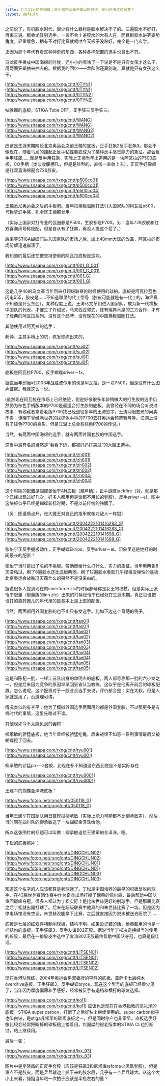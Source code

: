 ```yaml
---
title: 乒乓11分的怀旧篇：那个器材幺蛾子辈出的时代，他们还用过这玩意？
layout: default
---
```


之前说了，有机胶水时代，很少有什么器材是胶水解决不了的。三遍胶水不好打，再来三遍。那会尤其男选手，一言不合十遍胶水的大有人在，而且刷胶水讲究姿势角度，轻重缓急，稍有不对打比赛就嘀咕今天板子没粘好，完全是一门玄学。

正因为那个年代有着这种神奇的东西，各种各样配置的选手也曾出不穷。

马龙反手换成中国海绵的时候，还小小的嘀咕了一下说是不是只有女孩才这么干，用两面狂飙抽来抽去的。根据我的回忆——龙队你还真别说，真就是只有女孩这么干。

[http://www.snaapa.com/rxng/cntt/0TYN1](http://www.snaapa.com/rxng/cntt/0TYN1)
[http://www.snaapa.com/rxng/cntt/0TYN2](http://www.snaapa.com/rxng/cntt/0TYN2)

帖雅娜的底板，STIGA Tube OFF，正手狂三反手狂三。

[http://www.snaapa.com/rxng/cntt/WANG](http://www.snaapa.com/rxng/cntt/WANG)
[http://www.snaapa.com/rxng/cntt/WANG2](http://www.snaapa.com/rxng/cntt/WANG2)

应该是生涯末期阶段北京奥运会之前王楠的底板，正手狂飙2反手狂飙3。那会不像现在，随着马龙的雄起正反手粘性套胶成为了某种反手感觉能力的象征。那会反手用狂飙……就是反手用狂飙。实际上王楠当年出道用的是一块阿瓦拉的P500底板，CO手柄（类似收腰柄FL，但是是锥型的，直线一直收上去），正反手好像都是红双喜海绵配合729胶皮。

[http://www.snaapa.com/rxng/cntt/p500co01](http://www.snaapa.com/rxng/cntt/p500co01)
[http://www.snaapa.com/rxng/cntt/p500co04](http://www.snaapa.com/rxng/cntt/p500co04)

王楠悉尼奥运会之后的手板吧。当年把横板弧圈打法引入国家队的阿瓦拉p500，号称梦幻手感，孔令辉王楠都曾用。

（实际上国家对打专业的弧圈都是P500，生胶都是P700。另：当年729胶皮和红双喜海绵号称绝配，但是自从有了狂飙，再没人提这个茬了。）

后来等STIGA蝴蝶们进入国家队的市场之后，加上40mm大球的改革，阿瓦拉的市场份额迅速崩溃了。

我知道的最后还在被坚持使用的阿瓦拉底板是这块。

[http://www.snaapa.com/rxng/cntt/001_G_001](http://www.snaapa.com/rxng/cntt/001_G_001)
[http://www.snaapa.com/rxng/cntt/001_G](http://www.snaapa.com/rxng/cntt/001_G)

这是几乎40的马文革当年回来打超级联赛的时候使用的球拍。底板是阿瓦拉蓝色闪电555，胶皮是……不知道哪里的代工型号（胶皮可能就是有一代工的，海绵真不知道是什么东西）。某种程度上说，王涛马文革们进入国家队，成为新一代横板中国队的代表，才催生了许绍发，马来西亚郭式，还有瑞典木屋的三方合作，才有了经典的阿瓦拉系列。没有这个品牌，没有现在的中国横板弧圈打法。

其他使用过阿瓦拉的选手：

郝帅，主意手柄上的坑，练发球练出来的。

[http://www.snaapa.com/rxng/cntt/sui02](http://www.snaapa.com/rxng/cntt/sui02)
[http://www.snaapa.com/rxng/cntt/sui01](http://www.snaapa.com/rxng/cntt/sui01)

底板是阿瓦拉P700，反手蝴蝶sriver－fx。

据说当年邱贻可2003年战胜波尔用的也是阿瓦拉，是一块P500，但是没有什么图片证据。我就这么一说。

(虽然现在阿瓦拉在市场上已经绝迹，但是好像很多年龄稍微大的打生胶的选手仍然仍为棕色手柄版本的P700是最适合打生胶的底板。我曾经在不同的场合听说过故事：有收藏者拿着老版P700找已经退役多年的王涛签字，王涛两眼放光的问卖不卖；谭瑞午曾经满世界的找棕色手柄的P700去打奥运会预选赛等等。江湖上没有了棕色P700的身影，但是江湖上总会有棕色P700的传说。)


当然，有两面中国海绵的选手，就有两面外国套胶的中国选手。

这当中最有名的当然是“看看下边，都被妈妈打哭过”的大魔王选手。

[http://www.snaapa.com/rxng/cntt/zh001](http://www.snaapa.com/rxng/cntt/zh001)
[http://www.snaapa.com/rxng/cntt/zh002](http://www.snaapa.com/rxng/cntt/zh002)
[http://www.snaapa.com/rxng/cntt/zh004](http://www.snaapa.com/rxng/cntt/zh004)

这个时期的配置是蝴蝶张怡宁AN底板（葫芦柄），正手蝴蝶tackfire（对，就是那个已经出现过好几次，好多人都用但是谁都不用长的套胶），反手sriver－el。图中这块板似乎已经是蝴蝶新标时期，不是以前传统的铁牌了。

（另：图谨慎点开，张大魔王对自己的指甲就像对敌人一样狠）

[http://www.snaapa.com/rxng/cntt/2004222101416283_G](http://www.snaapa.com/rxng/cntt/2004222101416283_G)
[http://www.snaapa.com/rxng/cntt/200422210141698_G](http://www.snaapa.com/rxng/cntt/200422210141698_G)

张怡宁正反手握板动作，正手蝴蝶Ekrips，反手sriver－el。印象里这是她打的时间最长的配置？

张怡宁当时是出了名的不挑板。赞助商给什么打什么，实力的象征。当年用两张8天没粘过，刷了8遍胶水还比底板两圈，刷了12遍胶水套胶几乎撑得没弹性的底板北京奥运会战胜冯天薇什么的果然不是没来由的。

据说很多人提到现在的innerforce zlc的时候都号称是女王的权杖，但是实际上张怡宁限量（限量版的inn zlc）出来的时候张怡宁已经处在生涯末期。真正见谁把谁打的直转圈儿的年代用的是基本上是上图的配置。

当然，两面都用外国套胶的也不止只有女选手。比如下边这个奇葩的例子。

[http://www.snaapa.com/rxng/cntt/tan01](http://www.snaapa.com/rxng/cntt/tan01)
[http://www.snaapa.com/rxng/cntt/tan02](http://www.snaapa.com/rxng/cntt/tan02)
[http://www.snaapa.com/rxng/cntt/tan03](http://www.snaapa.com/rxng/cntt/tan03)
[http://www.snaapa.com/rxng/cntt/tan04](http://www.snaapa.com/rxng/cntt/tan04)
[http://www.snaapa.com/rxng/cntt/tan05](http://www.snaapa.com/rxng/cntt/tan05)

这是和陈杞一批，一样江苏队出身的单明杰的底板。两人都号称那一批的六小龙之一，但是后来因为竞争的原因早早回到省队当教练。这似乎是他离开前后的球板配置。怎么说呢，这个配置对于一般业余选手来说，评价都会是：实在太软，但是人家就是用了，没道理可讲。

情况类似的有李平：他为了模拟外国选手两面用的都是外国套胶，不过那更多是有机时代的事情，这里先略过不谈。

其他现如今不太能见到的器材：

柳承敏的骄猛底板，他当年曾经被骄猛挖角，后来战绩不如意一系列事情最后又被蝴蝶挖了回去。

[http://www.snaapa.com/rxng/cntt/ryu001](http://www.snaapa.com/rxng/cntt/ryu001)

柳承敏的骄猛pro－z套胶，到现在都不知道这东西到底是不是实际存在

[http://www.snaapa.com/rxng/cntt/ryu0001](http://www.snaapa.com/rxng/cntt/ryu0001)

王建军的蝴蝶金泽洙底板：

[http://www.fotop.net/rxng/cntt/050118_G](http://www.fotop.net/rxng/cntt/050118_G)

当年王建军在国家队用日直模拟柳承敏（实际上能力可能都不比柳承敏差），然后当时同在四川队的柳承敏送了一块蝴蝶金泽洙给他。

所以这张图片的标题可以叫做：柳承敏送给王建军的金泽洙，嗯。

丁松的底板照片：

[http://www.fotop.net/rxng/cntt/DINGCHUN02](http://www.fotop.net/rxng/cntt/DINGCHUN02)
[http://www.fotop.net/rxng/cntt/DINGCHUN01](http://www.fotop.net/rxng/cntt/DINGCHUN01)
[http://www.fotop.net/rxng/cntt/DINGCHUN03](http://www.fotop.net/rxng/cntt/DINGCHUN03)

知道这个名字的人应该都算是老球迷了。丁松是中国培养的最早的积极反攻削球手，在43届世乒赛团体赛中作为奇兵出场打掉了瑞典的佩尔森，最后帮助中国队重回巅峰夺冠。很多人都认为丁松实际上是比朱世赫更好的削球手，但是那届比赛之后丁松就出国打球了。后来在超级联赛中他真的和朱世赫比赛了一场。但是因为停电场馆没有空调，朱世赫没能拿下比赛，之后就直接因为脱水被送去医院了……

底板是七层的红双喜特制削球板，结构不明。如果没记错的话，侯英超用的也是一样结构的底板。正手狂飙3，反手友谊802正胶。据说当年丁松决定换掉当时使用的长胶，最后在一排胶皮中选中了友谊802正胶最终帮助中国队夺冠，也算是段佳话。

[http://www.snaapa.com/rxng/cntt/LITSEN01](http://www.snaapa.com/rxng/cntt/LITSEN01)
[http://www.snaapa.com/rxng/cntt/LITSEN02](http://www.snaapa.com/rxng/cntt/LITSEN02)

现在香港队教练，2004年奥运会男双银牌的李静的底板。亚萨卡七层纯木overdrive底板，正手狂飙3，反手蝴蝶bryce。现在这个型号的底板已经很少见了，当年因为厚度偏薄和手感好，经常被反手有退档和横打的球友选择。

[http://www.snaapa.com/rxng/cntt/ko11](http://www.snaapa.com/rxng/cntt/ko11)
应该也是现在在香港指教的高礼泽的底板，STIGA super carbon，打断了之后好粘上继续使用的。super carbon似乎也叫白钻，是stiga非常早的碳素底板之一，但是同时停产也非常早。直板选手好像比较会经常把断掉的球板粘上接着用。刘国梁的很老版本的STIGA CL也打断过，粘上继续用。

最后一张：

[http://www.snaapa.com/rxng/cntt/lxx_03](http://www.snaapa.com/rxng/cntt/lxx_03)

图片中是李晓霞的正反手套胶（应该是狂飙3和尼塔库refoma火凤凰套胶），但是重点不是胶皮，而是乒乓球边上撕下来的胶水层，几乎有一个乒乓球大。从这个大小上来看，锤姐当年粘一次拍子应该是半瓶左右的量？
